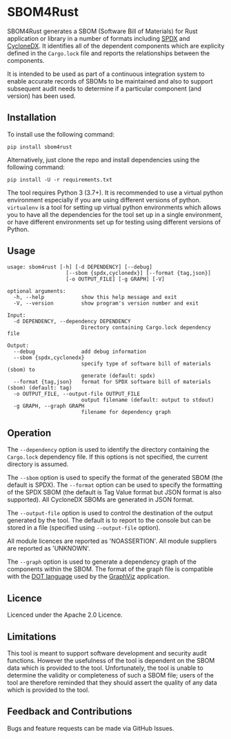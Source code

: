 # SBOM4Rust

SBOM4Rust generates a SBOM (Software Bill of Materials) for Rust application or library in a number of formats including
[SPDX](https://www.spdx.org) and [CycloneDX](https://www.cyclonedx.org).
It identifies all of the dependent components which are explicity defined in the `Cargo.lock` file and reports the relationships between the components.

It is intended to be used as part of a continuous integration system to enable accurate records of SBOMs to be maintained
and also to support subsequent audit needs to determine if a particular component (and version) has been used.

## Installation

To install use the following command:

`pip install sbom4rust`

Alternatively, just clone the repo and install dependencies using the following command:

`pip install -U -r requirements.txt`

The tool requires Python 3 (3.7+). It is recommended to use a virtual python environment especially
if you are using different versions of python. `virtualenv` is a tool for setting up virtual python environments which
allows you to have all the dependencies for the tool set up in a single environment, or have different environments set
up for testing using different versions of Python.

## Usage

```
usage: sbom4rust [-h] [-d DEPENDENCY] [--debug]
                   [--sbom {spdx,cyclonedx}] [--format {tag,json}]
                   [-o OUTPUT_FILE] [-g GRAPH] [-V]
```

```
optional arguments:
  -h, --help            show this help message and exit
  -V, --version         show program's version number and exit

Input:
  -d DEPENDENCY, --dependency DEPENDENCY
                        Directory containing Cargo.lock dependency file

Output:
  --debug               add debug information
  --sbom {spdx,cyclonedx}
                        specify type of software bill of materials (sbom) to
                        generate (default: spdx)
  --format {tag,json}   format for SPDX software bill of materials (sbom) (default: tag)
  -o OUTPUT_FILE, --output-file OUTPUT_FILE
                        output filename (default: output to stdout)
  -g GRAPH, --graph GRAPH
                        filename for dependency graph
```
					
## Operation

The `--dependency` option is used to identify the directory containing the `Cargo.lock` dependency file.
If this options is not specified, the current directory is assumed.

The `--sbom` option is used to specify the format of the generated SBOM (the default is SPDX). The `--format` option
can be used to specify the formatting of the SPDX SBOM (the default is Tag Value format but JSON format is also supported).
All CycloneDX SBOMs are generated in JSON format.

The `--output-file` option is used to control the destination of the output generated by the tool. The
default is to report to the console but can be stored in a file (specified using `--output-file` option).

All module licences are reported as 'NOASSERTION'. All module suppliers are reported as 'UNKNOWN'.

The `--graph` option is used to generate a dependency graph of the components within the SBOM. The format of the graph
file is compatible with the [DOT language](https://graphviz.org/doc/info/lang.html) used by the
[GraphViz](https://graphviz.org/) application.

## Licence

Licenced under the Apache 2.0 Licence.

## Limitations

This tool is meant to support software development and security audit functions. However the usefulness of the tool is dependent on the SBOM data
which is provided to the tool. Unfortunately, the tool is unable to determine the validity or completeness of such a SBOM file; users of the tool
are therefore reminded that they should assert the quality of any data which is provided to the tool.

## Feedback and Contributions

Bugs and feature requests can be made via GitHub Issues.